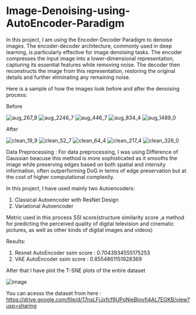 # Image-Denoising-using-AutoEncoder-Paradigm


In this project, I am using the Encoder-Decoder Paradigm to denoise images. The encoder-decoder architecture, commonly used in deep learning, is particularly effective for image denoising tasks. The encoder compresses the input image into a lower-dimensional representation, capturing its essential features while removing noise. The decoder then reconstructs the image from this representation, restoring the original details and further eliminating any remaining noise.

Here is a sample of how the images look before and after the denoising process:

Before

  
  ![aug_267_9](https://github.com/coolLaksh/Image-Denoising-using-Encoder-Decoder-Paradigm/assets/116641733/c2abbd67-0de3-451c-bf35-d4caacc26f99)    ![aug_2246_7](https://github.com/coolLaksh/Image-Denoising-using-Encoder-Decoder-Paradigm/assets/116641733/a3ed133a-6864-4079-99ec-7c8762a0d77b)   ![aug_446_7](https://github.com/coolLaksh/Image-Denoising-using-Encoder-Decoder-Paradigm/assets/116641733/b761973f-47a2-4f9e-82cc-74c0e57859f5)    ![aug_834_4](https://github.com/coolLaksh/Image-Denoising-using-Encoder-Decoder-Paradigm/assets/116641733/a183e91d-f1d5-4e78-a21e-5e948195f33b)    ![aug_1489_0](https://github.com/coolLaksh/Image-Denoising-using-Encoder-Decoder-Paradigm/assets/116641733/6267d835-d0d0-4c4e-8e44-7c4956e5d786)


After


![clean_19_9](https://github.com/coolLaksh/Image-Denoising-using-Encoder-Decoder-Paradigm/assets/116641733/120008e6-9257-4402-ad9f-5f3cfbca2e0e)   ![clean_52_7](https://github.com/coolLaksh/Image-Denoising-using-Encoder-Decoder-Paradigm/assets/116641733/72d9bf45-f715-49df-8418-569438624aba)   ![clean_64_4](https://github.com/coolLaksh/Image-Denoising-using-Encoder-Decoder-Paradigm/assets/116641733/82b6cf53-860e-4619-8f0e-20cd2aacf965)   ![clean_217_4](https://github.com/coolLaksh/Image-Denoising-using-Encoder-Decoder-Paradigm/assets/116641733/e10e63d3-ccb4-4362-856d-003a7212916f)   ![clean_326_0](https://github.com/coolLaksh/Image-Denoising-using-Encoder-Decoder-Paradigm/assets/116641733/0f2b39bd-e6ec-46ca-8072-fc70b3308e39)



Data Preprocessing :
    For data preprocessing, I was using Difference of Gaussian beacuse this method is more sophisticated as it smooths the image while preserving edges based on both spatial and intensity information, often outperforming DoG in terms of edge preservation but at the cost of higher computational complexity.


In this project, I have used mainly two Autoencoders:

  1. Classical Autoencoder with ResNet Design
  2. Variational Autoencoder


Metric used in this process SSI score(structure similarity score ,a method for predicting the perceived quality of digital television and cinematic pictures, as well as other kinds of digital images and videos)

Results:
  1. Resnet AutoEncoder ssim score :  0.7043934555175253
  2. VAE AutoEncoder ssim score :  0.8554861151928369

After that I have plot the T-SNE plots of the entire dataset

![image](https://github.com/coolLaksh/Image-Denoising-using-Encoder-Decoder-Paradigm/assets/116641733/2049b176-131b-418e-bf60-7bb1dc13d157)


You can acesss the dataset from here : https://drive.google.com/file/d/17nsLFjJxfcf9UPoNjeBjovfi4AL7EGKB/view?usp=sharing


  
